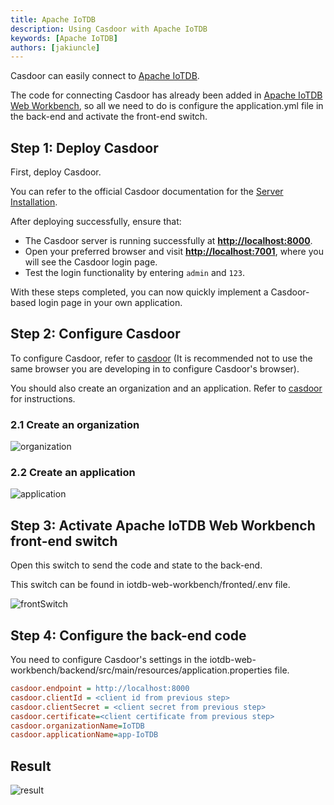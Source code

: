 ```yaml
---
title: Apache IoTDB
description: Using Casdoor with Apache IoTDB
keywords: [Apache IoTDB]
authors: [jakiuncle]
---
```


Casdoor can easily connect to [Apache IoTDB](https://github.com/apache/iotdb).

The code for connecting Casdoor has already been added in [Apache IoTDB Web Workbench](https://github.com/apache/iotdb-web-workbench), so all we need to do is configure the application.yml file in the back-end and activate the front-end switch.

## Step 1: Deploy Casdoor

First, deploy Casdoor.

You can refer to the official Casdoor documentation for the [Server Installation](/docs/basic/server-installation).

After deploying successfully, ensure that:

- The Casdoor server is running successfully at **<http://localhost:8000>**.
- Open your preferred browser and visit **<http://localhost:7001>**, where you will see the Casdoor login page.
- Test the login functionality by entering `admin` and `123`.

With these steps completed, you can now quickly implement a Casdoor-based login page in your own application.

## Step 2: Configure Casdoor

To configure Casdoor, refer to [casdoor](https://door.casdoor.com/login) (It is recommended not to use the same browser you are developing in to configure Casdoor's browser).

You should also create an organization and an application. Refer to [casdoor](https://door.casdoor.com/login) for instructions.

### 2.1 Create an organization

![organization](/img/integration/java/IoTDB/editOrganization.png)

### 2.2 Create an application

![application](/img/integration/java/IoTDB/editApplication.png)

## Step 3: Activate Apache IoTDB Web Workbench front-end switch

Open this switch to send the code and state to the back-end.

This switch can be found in iotdb-web-workbench/fronted/.env file.

![frontSwitch](/img/integration/java/IoTDB/frontSwitch.png)

## Step 4: Configure the back-end code

You need to configure Casdoor's settings in the iotdb-web-workbench/backend/src/main/resources/application.properties file.

```ini
casdoor.endpoint = http://localhost:8000
casdoor.clientId = <client id from previous step>
casdoor.clientSecret = <client secret from previous step>
casdoor.certificate=<client certificate from previous step>
casdoor.organizationName=IoTDB
casdoor.applicationName=app-IoTDB
```

## Result

![result](/img/integration/java/IoTDB/iotdb.gif)
